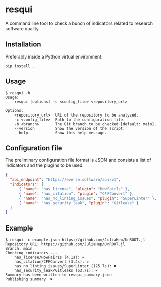 # resqui

A command line tool to check a bunch of indicators related to research software
quality.

## Installation

Preferably inside a Python virtual environment:

```
pip install .
```

## Usage

```
$ resqui -h
Usage:
    resqui [options] -c <config_file> <repository_url>

Options:
    <repository_url>  URL of the repository to be analyzed.
    -c <config_file>  Path to the configuration file.
    -b <branch>       The Git branch to be checked [default: main].
    --version         Show the version of the script.
    --help            Show this help message.
```

## Configuration file

The preliminary configuration file format is JSON and consists a list
of indicators and the plugins to be used:

```json
{
  "api_endpoint": "https://everse.software/api/v1",
  "indicators": [
	  { "name": "has_license", "plugin": "HowFairIs" },
	  { "name": "has_citation", "plugin": "CFFConvert" },
	  { "name": "has_no_linting_issues", "plugin": "SuperLinter" },
	  { "name": "has_security_leak", "plugin": "Gitleaks" }
  ]
}
```

## Example

```
$ resqui -c example.json https://github.com/JuliaHep/UnROOT.jl
Repository URL: https://github.com/JuliaHep/UnROOT.jl
Branch: main
Checking indicators ...
    has_license/HowFairIs (4.1s): ✔
    has_citation/CFFConvert (3.4s): ✔
    has_no_linting_issues/SuperLinter (125.7s): ✖
    has_security_leak/Gitleaks (63.7s): ✔
Summary has been written to resqui_summary.json
Publishing summary  ✖
```
